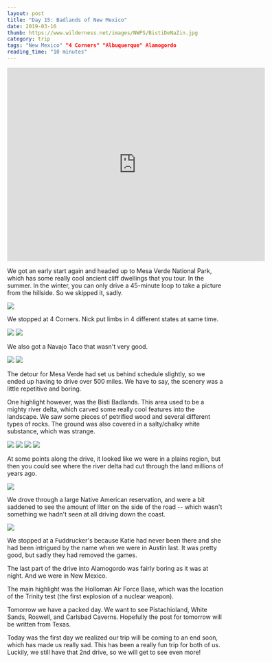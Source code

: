 ```yaml
---
layout: post
title: "Day 15: Badlands of New Mexico"
date: 2019-03-16
thumb: https://www.wilderness.net/images/NWPS/BistiDeNaZin.jpg
category: trip
tags: "New Mexico" "4 Corners" "Albuquerque" Alamogordo
reading_time: "10 minutes"
---
```


<iframe src="https://www.google.com/maps/embed?pb=!1m48!1m8!1m3!1d3357106.681298377!2d-108.5343275!3d34.7448982!3m2!1i1024!2i768!4f13.1!4m37!3e0!4m5!1s0x87396f97719cc121%3A0x5ab0790925832f47!2sCortez%2C+CO+81321!3m2!1d37.3488827!2d-108.5859265!4m5!1s0x873960bf2ed7711f%3A0x79f695a21bf61863!2sMesa+Verde+National+Park%2C+Colorado!3m2!1d37.2308729!2d-108.4618335!4m5!1s0x873a2587e8bc40c9%3A0xc7159e67f4b8c1cb!2s4+Corners+Monument%2C+Arizona!3m2!1d36.9936383!2d-109.04114059999999!4m5!1s0x873b66594b9b18a1%3A0x57b87dab763fcb9!2sBisti+Badlands%2C+New+Mexico!3m2!1d36.284731199999996!2d-108.19507209999999!4m5!1s0x87220b83bfe8b5c3%3A0x5578f9c61d61d02e!2sFuddruckers%2C+Yale+Boulevard+Southeast%2C+Albuquerque%2C+NM!3m2!1d35.057621!2d-106.621646!4m5!1s0x86e050632273d451%3A0x7907058f980b60bd!2sAlamogordo%2C+NM!3m2!1d32.8995325!2d-105.96026499999999!5e0!3m2!1sen!2sus!4v1552803684516" width="600" height="450" frameborder="0" style="border:0" allowfullscreen></iframe>

We got an early start again and headed
up to Mesa Verde National Park, which
has some really cool ancient cliff 
dwellings that you tour. In the summer.
In the winter, you can only drive a
45-minute loop to take a picture from the
hillside. So we skipped it, sadly.

![](/assets/images/day15/MesaVerde.jpg)

We stopped at 4 Corners. Nick put limbs
in 4 different states at same time.

![](/assets/images/day15/4Corners.jpg)
![](/assets/images/day15/SplitNick.jpg)

We also got a Navajo Taco that wasn't
very good.

![](/assets/images/day15/Taco.jpg)
![](/assets/images/day15/Horse.jpg)

The detour for Mesa Verde had set us 
behind schedule slightly, so we ended
up having to drive over 500 miles.
We have to say, the scenery
 was a little repetitive and boring.


One highlight however, was the Bisti 
Badlands. This area used to be a mighty
river delta, which carved some really
cool features into the landscape.
We saw some pieces of petrified wood
and several different types of rocks.
The ground was also covered in a 
salty/chalky white substance, which
was strange.

![](/assets/images/day15/Badland.jpg)
![](/assets/images/day15/FollowTheLeader.jpg)
![](/assets/images/day15/Fossil.jpg)
![](/assets/images/day15/Rock.jpg)


At some points along the drive, it
looked like we were in a plains region,
but then you could see where the river
delta had cut through the land millions
of years ago.

![](/assets/images/day15/Plateau.jpg)

We drove through a large Native American
reservation, and were a bit saddened to
see the amount of litter on the side of
the road -- which wasn't something we
hadn't seen at all driving down the 
coast.

![](/assets/images/day15/66.jpg)

We stopped at a Fuddrucker's because 
Katie had never been there and she had
been intrigued by the name when we were
in Austin last. It was pretty good, but
sadly they had removed the games.

The last part of the drive into 
Alamogordo was fairly boring as it
was at night. And we were in New Mexico.

The main highlight was the Holloman Air
Force Base, which was the location of
the Trinity test (the first explosion of
a nuclear weapon).

Tomorrow we have a packed day. We want
to see Pistachioland, White Sands, 
Roswell, and Carlsbad Caverns. Hopefully
the post for tomorrow will be written 
from Texas.

Today was the first day we realized
our trip will be coming to an end soon,
which has made us really sad. This has 
been a really fun trip for both of us.
Luckily, we still have that 2nd drive,
so we will get to see even more!
